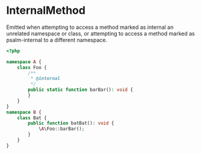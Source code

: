 # InternalMethod

Emitted when attempting to access a method marked as internal an unrelated namespace or class, or attempting
to access a method marked as psalm-internal to a different namespace.

```php
<?php

namespace A {
    class Foo {
        /**
         * @internal
         */
        public static function barBar(): void {
        }
    }
}
namespace B {
    class Bat {
        public function batBat(): void {
            \A\Foo::barBar();
        }
    }
}
```
